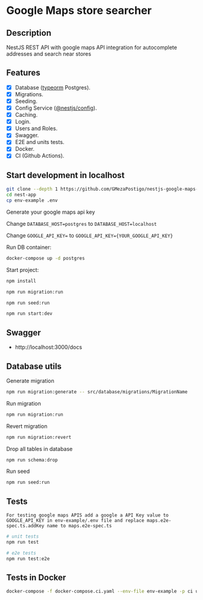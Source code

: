 # Google Maps store searcher

## Description

NestJS REST API with google maps API integration for autocomplete addresses and search near stores

## Features

- [x] Database ([typeorm](https://www.npmjs.com/package/typeorm) Postgres).
- [x] Migrations.
- [x] Seeding.
- [x] Config Service ([@nestjs/config](https://www.npmjs.com/package/@nestjs/config)).
- [x] Caching.
- [x] Login.
- [x] Users and Roles.
- [x] Swagger.
- [x] E2E and units tests.
- [x] Docker.
- [x] CI (Github Actions).

## Start development in localhost

```bash
git clone --depth 1 https://github.com/GMezaPostigo/nestjs-google-maps-stores-searcher.git nest-app
cd nest-app
cp env-example .env
```

Generate your google maps api key

Change `DATABASE_HOST=postgres` to `DATABASE_HOST=localhost`

Change `GOOGLE_API_KEY=` to `GOOGLE_API_KEY={YOUR_GOOGLE_API_KEY}`

Run DB container:

```bash
docker-compose up -d postgres
```

Start project:

```bash
npm install

npm run migration:run

npm run seed:run

npm run start:dev
```

## Swagger

- http://localhost:3000/docs

## Database utils

Generate migration

```bash
npm run migration:generate -- src/database/migrations/MigrationName 
```

Run migration

```bash
npm run migration:run
```

Revert migration

```bash
npm run migration:revert
```

Drop all tables in database

```bash
npm run schema:drop
```

Run seed

```bash
npm run seed:run
```

## Tests
`For testing google maps APIS add a google a API Key value to GOOGLE_API_KEY in env-example/.env file and replace maps.e2e-spec.ts.addKey name to maps.e2e-spec.ts`
```bash
# unit tests
npm run test

# e2e tests
npm run test:e2e
```

## Tests in Docker

```bash
docker-compose -f docker-compose.ci.yaml --env-file env-example -p ci up --build --exit-code-from api && docker-compose -p ci rm -svf
```
